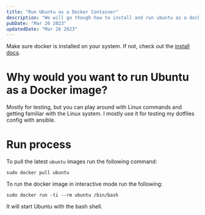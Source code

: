 ```yaml
---
title: "Run Ubuntu as a Docker Container"
description: "We will go though how to install and run ubuntu as a docker image"
pubDate: "Mar 26 2023"
updatedDate: "Mar 26 2023"
---
```


Make sure docker is installed on your system. If not, check out the [install docs](https://docs.docker.com/engine/install/).

# Why would you want to run Ubuntu as a Docker image?

Mostly for testing, but you can play around with Linux commands and getting familiar with the Linux system. I mostly use it for testing my dotfiles config with ansible.

# Run process

To pull the latest `ubuntu` images run the following command:

```
sudo docker pull ubuntu
```

To run the docker image in interactive mode run the following:

```
sudo docker run -ti --rm ubuntu /bin/bash
```

It will start Ubuntu with the bash shell.
